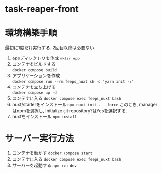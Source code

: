 # task-reaper-front

# 環境構築手順
最初に1度だけ実行する. 2回目以降は必要ない.
1. appディレクトリを作成
`mkdir app`
2. コンテナをビルドする  
`docker compose build`
3. アプリケーションを作成  
`docker compose run --rm feeps_nuxt sh -c 'yarn init -y'`
4. コンテナを立ち上げる  
`docker compose up -d`
5. コンテナに入る
`docker compose exec feeps_nuxt bash`
6. nuxt/starterをインストール
`npx nuxi init . --force`
このとき, managerはnpmを選択し, Initialize git repository?はYesを選択する.  
7. nuxtをインストール
`npm install`

# サーバー実行方法
1. コンテナを動かす
`docker compose start`
2. コンテナに入る
`docker compose exec feeps_nuxt bash`
3. サーバーを起動する
`npm run dev`
